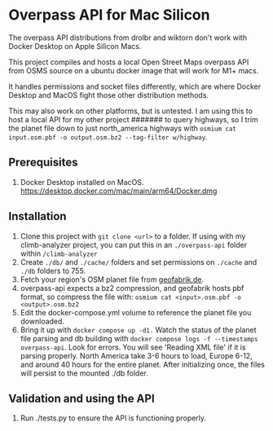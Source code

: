 # Overpass API for Mac Silicon

The overpass API distributions from drolbr and wiktorn don't work with Docker Desktop on Apple Silicon Macs.

This project compiles and hosts a local Open Street Maps overpass API from OSMS source on a ubuntu docker image that will work for M1+ macs.

It handles permissions and socket files differently, which are where Docker Desktop and MacOS fight those other distribution methods.

This may also work on other platforms, but is untested. I am using this to host a local API for my other project ####### to query highways, so I trim the planet file down to just north_america highways with `osmium cat input.osm.pbf -o output.osm.bz2 --tag-filter w/highway`.

## Prerequisites
1. Docker Desktop installed on MacOS. https://desktop.docker.com/mac/main/arm64/Docker.dmg

## Installation

1. Clone this project with `git clone <url>` to a folder. If using with my climb-analyzer project, you can put this in an `./overpass-api` folder within `/climb-analyzer`
2. Create `./db/` and `./cache/` folders and set permissions on `./cache` and `./db` folders to 755.
3. Fetch your region's OSM planet file from [geofabrik.de](https://download.geofabrik.de).
4. overpass-api expects a bz2 compression, and geofabrik hosts pbf format, so compress the file with: `osmium cat <input>.osm.pbf -o <output>.osm.bz2`
5. Edit the docker-compose.yml volume to reference the planet file you downloaded.
6. Bring it up with `docker compose up -d1.` Watch the status of the planet file parsing and db building with `docker compose logs -f --timestamps overpass-api`. Look for errors. You will see 'Reading XML file' if it is parsing properly. North America take 3-6 hours to load, Europe 6-12, and around 40 hours for the entire planet. After initializing once, the files will persist to the mounted ./db folder.

## Validation and using the API

1. Run ./tests.py to ensure the API is functioning properly.
